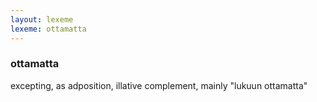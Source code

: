 ```yaml
---
layout: lexeme
lexeme: ottamatta
---
```


###  ottamatta 
excepting, as adposition, illative complement, mainly "lukuun ottamatta"

